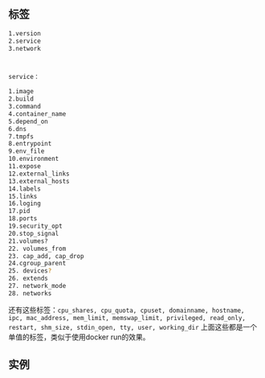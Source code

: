 ## 标签

```bash
1.version
2.service
3.network



service：

1.image
2.build
3.command
4.container_name
5.depend_on
6.dns
7.tmpfs
8.entrypoint
9.env_file
10.environment
11.expose
12.external_links
13.external_hosts
14.labels
15.links
16.loging
17.pid
18.ports
19.security_opt
20.stop_signal
21.volumes?
22. volumes_from
23. cap_add, cap_drop
24.cgroup_parent
25. devices?
26. extends
27. network_mode
28. networks
```

还有这些标签：`cpu_shares, cpu_quota, cpuset, domainname, hostname, ipc, mac_address, mem_limit, memswap_limit, privileged, read_only, restart, shm_size, stdin_open, tty, user, working_dir`
上面这些都是一个单值的标签，类似于使用docker run的效果。

## 实例
